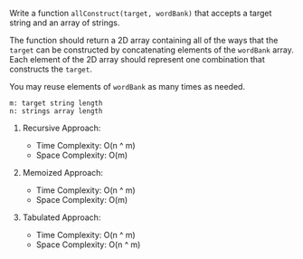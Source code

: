 Write a function `allConstruct(target, wordBank)` that accepts a target string and an array of strings.

The function should return a 2D array containing all of the ways that the `target` can be constructed by concatenating elements of the `wordBank` array. Each element of the 2D array should represent one combination that constructs the `target`.

You may reuse elements of `wordBank` as many times as needed.

    m: target string length
    n: strings array length

1. Recursive Approach:
    -   Time Complexity: O(n ^ m) 
    -   Space Complexity: O(m)

2. Memoized Approach:
    -   Time Complexity: O(n ^ m)
    -   Space Complexity: O(m)

3. Tabulated Approach:
    -   Time Complexity: O(n ^ m)
    -   Space Complexity: O(n ^ m)
